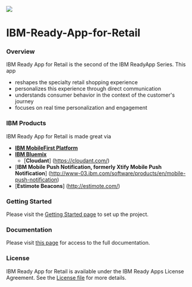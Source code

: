 ![](README_assets/banner.png)
# IBM-Ready-App-for-Retail

### Overview
IBM Ready App for Retail is the second of the IBM ReadyApp Series. This app
* reshapes the specialty retail shopping experience
* personalizes this experience through direct communication
* understands consumer behavior in the context of the customer's journey
* focuses on real time personalization and engagement

### IBM Products

IBM Ready App for Retail is made great via

* [**IBM MobileFirst Platform**](http://www-03.ibm.com/software/products/en/mobilefirstplatform)
* [**IBM Bluemix**](https://console.ng.bluemix.net/)
  * [**Cloudant**] (https://cloudant.com/)
* [**IBM Mobile Push Notification, formerly Xtify Mobile Push Notification**] (http://www-03.ibm.com/software/products/en/mobile-push-notification)
* [**Estimote Beacons**] (http://estimote.com/)

### Getting Started
Please visit the [Getting Started page](http://lexdcy040194.ecloud.edst.ibm.com/summit_1_1_0/getting_started) to set up the project. 

### Documentation
Please visit [this page](http://lexdcy040194.ecloud.edst.ibm.com/summit_1_1_0/home) for access to the full documentation.

### License
IBM Ready App for Retail is available under the IBM Ready Apps License Agreement. See the [License file](https://github.com/IBM-MIL/IBM-Ready-App-for-Retail/blob/master/License.txt) for more details.

